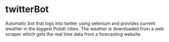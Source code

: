 # twitterBot
Automatic bot that logs into twitter using selenium and provides current weather in the biggest Polish cities. The weather is downloaded from a web scraper which gets the real time data from a forecasting website.

